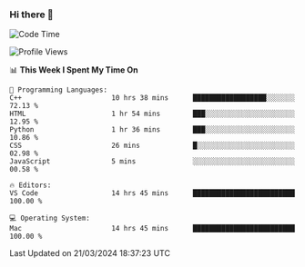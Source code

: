 ### Hi there 👋

<!--START_SECTION:waka-->
![Code Time](http://img.shields.io/badge/Code%20Time-387%20hrs%2026%20mins-blue)

![Profile Views](http://img.shields.io/badge/Profile%20Views-0-blue)

📊 **This Week I Spent My Time On** 

```text
💬 Programming Languages: 
C++                      10 hrs 38 mins      ██████████████████░░░░░░░   72.13 % 
HTML                     1 hr 54 mins        ███░░░░░░░░░░░░░░░░░░░░░░   12.95 % 
Python                   1 hr 36 mins        ███░░░░░░░░░░░░░░░░░░░░░░   10.86 % 
CSS                      26 mins             █░░░░░░░░░░░░░░░░░░░░░░░░   02.98 % 
JavaScript               5 mins              ░░░░░░░░░░░░░░░░░░░░░░░░░   00.58 % 

🔥 Editors: 
VS Code                  14 hrs 45 mins      █████████████████████████   100.00 % 

💻 Operating System: 
Mac                      14 hrs 45 mins      █████████████████████████   100.00 % 
```


 Last Updated on 21/03/2024 18:37:23 UTC
<!--END_SECTION:waka-->

<!--
**JackeyHua-SJTU/JackeyHua-SJTU** is a ✨ _special_ ✨ repository because its `README.md` (this file) appears on your GitHub profile.

Here are some ideas to get you started:

- 🔭 I’m currently working on ...
- 🌱 I’m currently learning ...
- 👯 I’m looking to collaborate on ...
- 🤔 I’m looking for help with ...
- 💬 Ask me about ...
- 📫 How to reach me: ...
- 😄 Pronouns: ...
- ⚡ Fun fact: ...
-->
